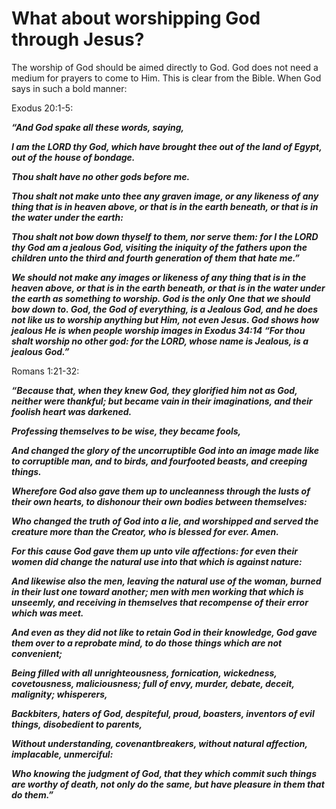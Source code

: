 What about worshipping God through Jesus?
=========================================

The worship of God should be aimed directly to God. God does not need a
medium for prayers to come to Him. This is clear from the Bible. When
God says in such a bold manner:

Exodus 20:1-5:

***“And God spake all these words, saying,***

***I am the LORD thy God, which have brought thee out of the land of
Egypt, out of the house of bondage.***

***Thou shalt have no other gods before me.***

***Thou shalt not make unto thee any graven image, or any likeness of
any thing that is in heaven above, or that is in the earth beneath, or
that is in the water under the earth:***

***Thou shalt not bow down thyself to them, nor serve them: for I the
LORD thy God am a jealous God, visiting the iniquity of the fathers upon
the children unto the third and fourth generation of them that hate
me.”***

***We should not make any images or likeness of any thing that is in the
heaven above, or that is in the earth beneath, or that is in the water
under the earth as something to worship. God is the only One that we
should bow down to. God, the God of everything, is a Jealous God, and he
does not like us to worship anything but Him, not even Jesus. God shows
how jealous He is when people worship images in Exodus 34:14 “For thou
shalt worship no other god: for the LORD, whose name is Jealous, is a
jealous God.”***

Romans 1:21-32:

***“Because that, when they knew God, they glorified him not as God,
neither were thankful; but became vain in their imaginations, and their
foolish heart was darkened.***

***Professing themselves to be wise, they became fools,***

***And changed the glory of the uncorruptible God into an image made
like to corruptible man, and to birds, and fourfooted beasts, and
creeping things.***

***Wherefore God also gave them up to uncleanness through the lusts of
their own hearts, to dishonour their own bodies between themselves:***

***Who changed the truth of God into a lie, and worshipped and served
the creature more than the Creator, who is blessed for ever. Amen.***

***For this cause God gave them up unto vile affections: for even their
women did change the natural use into that which is against nature:***

***And likewise also the men, leaving the natural use of the woman,
burned in their lust one toward another; men with men working that which
is unseemly, and receiving in themselves that recompense of their error
which was meet.***

***And even as they did not like to retain God in their knowledge, God
gave them over to a reprobate mind, to do those things which are not
convenient;***

***Being filled with all unrighteousness, fornication, wickedness,
covetousness, maliciousness; full of envy, murder, debate, deceit,
malignity; whisperers,***

***Backbiters, haters of God, despiteful, proud, boasters, inventors of
evil things, disobedient to parents,***

***Without understanding, covenantbreakers, without natural affection,
implacable, unmerciful:***

***Who knowing the judgment of God, that they which commit such things
are worthy of death, not only do the same, but have pleasure in them
that do them.”***


